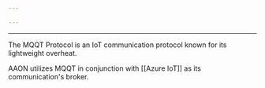 ```yaml
---

---
```

---
The MQQT Protocol is an IoT communication protocol known for its lightweight overheat. 

AAON utilizes MQQT in conjunction with [[Azure IoT]] as its communication's broker.